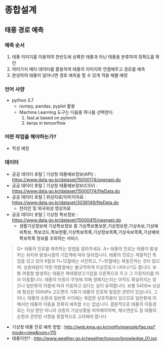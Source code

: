 # 종합설계 

## 태풍 경로 예측
### 예측 순서
1. 태풍 이미지를 이용하여 한반도에 상륙한 태풍과 아닌 태풍을 분류하여 정확도를 확인
2. 여러가지 메타 데이터를 활용하여 태풍의 이미지와 연결해주고 경로를 예측
3. 완성하여 태풍이 일어나면 경로 예측을 할 수 있게 적용 해볼 예정   

### 언어 사양
* python 3.7
  * numpy, pandas, pyplot 활용
  * Machine Learning 도구는 다음중 하나를 선택한다.
    1. fast.ai based on pytorch
    2. keras in tensorflow


### 어떤 작업을 해야하는가?
* 작성 예정

### 데이터
* 공공 데이터 포털 | 기상청 태풍예보정보(API) : https://www.data.go.kr/dataset/15000174/openapi.do
* 공공 데이터 포털 | 기상청 태풍예보정보(CSV) : https://www.data.go.kr/dataset/15000174/fileData.do
* 공공 데이터 포털 | 위성자료/이미지자료 : https://www.data.go.kr/dataset/3036149/fileData.do 
  * 천리안 및 외국위성 영상자료
* 공공 데이터 포털 | 기상청 특보정보 : https://www.data.go.kr/dataset/15000415/openapi.do
  * 생활기상정보에 기상특보정보 중 기상특보통보문,기상정보문,기상속보,기상예비특보, 특보코드,특보현황,기상특보목록,기상정보목록,기상속보목록,기상예비특보목록 정보를 조회하는 서비스

> Q> 태풍의 진로를 예측하는 방법을 알려주세요.
> A> 태풍의 진로는 태풍이 발생하는 위치와 발생시점의 기압계에 따라 달라집니다.
태풍의 진로는 계절적인 특징을 갖고 있어 6월과 11~12월에는 서진하고, 7~10월에는 북동진하는 것이 많으며, 상층바람이 약한 여름철에는 불규칙하게 이상진로가 나타나기도 합니다. 보통 여름철 발생하는 태풍은 북태평양고기압을 오른쪽으로 두고 그 가장자리를 따라 이동합니다.
태풍의 이동이 무엇에 의해 정해지는지는 아직도 확실하지는 않으나 일반류의 이름에 따라 이동하고 있다는 설이 유력합니다.
보통 5400m 상공에 형성된 500hPa 고도면의 기류가 태풍의 진로와 밀접한 관련이 있습니다. 그러나, 태풍의 순환과 일반류 사이에는 복잡한 상호작용이 있으므로 일반류에 의해서만 태풍의 이동을 정확히 예측할 수는 없습니다. 
결론적으로 태풍의 이동경로는 지상 뿐만 아니라 상층의 기상상황을 파악해야하며, 해수면온도 등 태풍의 순환과 관련된 사항을 종합적으로 고려해야 합니다
* 기상청 태풍 진로 예측 방법 : http://web.kma.go.kr/notify/epeople/faq.jsp?mode=view&num=115
* 태풍이란? : http://www.weather.go.kr/weather/typoon/knowledge_01.jsp